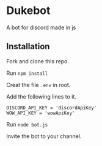 # Dukebot
A bot for discord made in js

Installation
---
Fork and clone this repo.

Run `npm install`

Creat the file `.env` in root.

Add the following lines to it.

```
DISCORD_API_KEY = 'discordApiKey'
WOW_API_KEY = 'wowApiKey'
```

Run `node bot.js`

Invite the bot to your channel.
